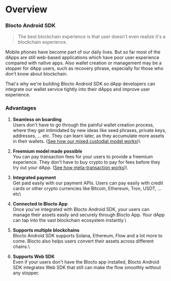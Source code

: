# Overview

### Blocto Android SDK

> The best blockchain experience is that user doesn't even realize it's a blockchain experience.

Mobile phones have become part of our daily lives. But so far most of the dApps are still web-based applications which have poor user experience compared with native apps. Also wallet creation or management may be a stopper for dApp users, such as recovery phrase, especially for those who don't know about blockchain.

That's why we're building Blocto Android SDK so dApp developers can integrate our wallet service tightly into their dApps and improve user experience.

### Advantages

1. **Seamless on boarding**\
   Users don't have to go through the painful wallet creation process, where they get intimidated by new ideas like seed phrases, private keys, addresses, ... etc. They can learn later, as they accumulate more assets in their wallets. ([See how our mixed custodial model works](../technical-documents/key-management.md))\

2. **Freemium model made possible**\
   You can pay transaction fees for your users to provide a freemium experience. They don't have to buy crypto to pay for fees before they try out your dApp. ([See how meta-transaction works](../technical-documents/contract-wallet.md#meta-transaction))\

3. **Integrated payment**\
   Get paid easily with our payment APIs. Users can pay easily with credit cards or other crypto currencies like Bitcoin, Ethereum, Tron, USDT, ... etc\

4. **Connected to Blocto App**\
   Once you've integrated with Blocto Android SDK, your users can manage their assets easily and securely through Blocto App. Your dApp can tap into the vast blockchain ecosystem instantly.\

5. **Supports multiple blockchains**\
   Blocto Android SDK supports Solana, Ethereum, Flow and a lot more to come. Blocto also helps users convert their assets across different chains.\

6. **Supports Web SDK**\
   Even if your users don't have the Blocto app installed, Blocto Android SDK integrates Web SDK that still can make the flow smoothly without any stopper.
